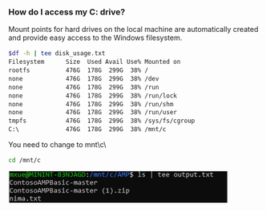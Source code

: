 ### How do I access my C: drive?
Mount points for hard drives on the local machine are automatically created and provide easy access to the Windows filesystem. 
```bash
$df -h | tee disk_usage.txt  
Filesystem      Size  Used Avail Use% Mounted on
rootfs          476G  178G  299G  38% /
none            476G  178G  299G  38% /dev
none            476G  178G  299G  38% /run
none            476G  178G  299G  38% /run/lock
none            476G  178G  299G  38% /run/shm
none            476G  178G  299G  38% /run/user
tmpfs           476G  178G  299G  38% /sys/fs/cgroup
C:\             476G  178G  299G  38% /mnt/c
```
You need to change to mnt\c\
```bash
cd /mnt/c

```
![result](/Windows/images/sf.png)

